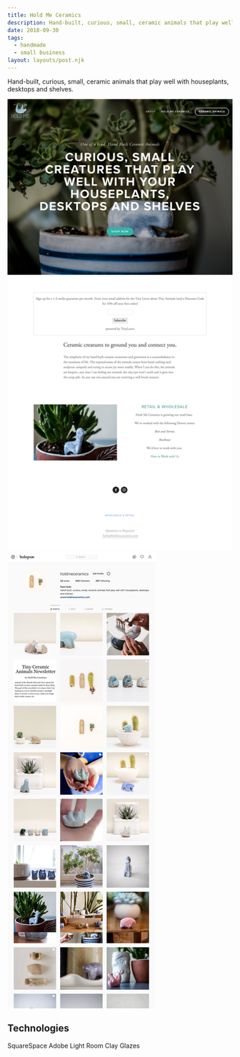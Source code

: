 ```yaml
---
title: Hold Me Ceramics
description: Hand-built, curious, small, ceramic animals that play well with houseplants, desktops and shelves.
date: 2018-09-30
tags:
  - handmade
  - small business 
layout: layouts/post.njk
---
```

Hand-built, curious, small, ceramic animals that play well with houseplants, desktops and shelves.

![Hold Me Ceramics Website](/img/holdmeceramics.png)
![Ceramic Animals](/img/holdme.png)

## Technologies

SquareSpace Adobe Light Room Clay Glazes
